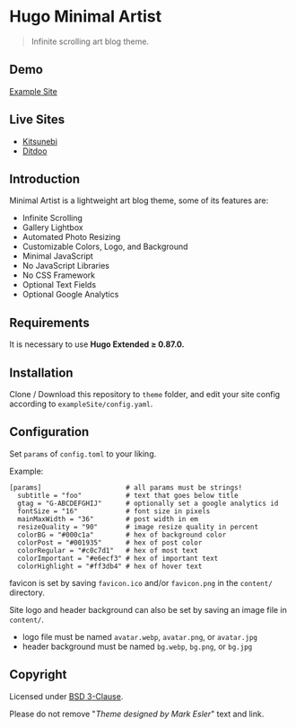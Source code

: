 # Hugo Minimal Artist

> Infinite scrolling art blog theme.

## Demo

[Example Site](https://hugo-minimal-artist.netlify.app)

## Live Sites

- [Kitsunebi](https://kitsunebi.app/)
- [Ditdoo](https://ditdoo.com/)

## Introduction 

Minimal Artist is a lightweight art blog theme, some of its features are:

- Infinite Scrolling
- Gallery Lightbox
- Automated Photo Resizing
- Customizable Colors, Logo, and Background
- Minimal JavaScript
- No JavaScript Libraries
- No CSS Framework
- Optional Text Fields
- Optional Google Analytics

## Requirements

It is necessary to use **Hugo Extended ≥ 0.87.0.**

## Installation

Clone / Download this repository to `theme` folder, and edit your site config according to `exampleSite/config.yaml`.

## Configuration

Set `params` of `config.toml` to your liking.

Example:
```
[params]                     # all params must be strings!
  subtitle = "foo"           # text that goes below title
  gtag = "G-ABCDEFGHIJ"      # optionally set a google analytics id
  fontSize = "16"            # font size in pixels
  mainMaxWidth = "36"        # post width in em
  resizeQuality = "90"       # image resize quality in percent
  colorBG = "#000c1a"        # hex of background color
  colorPost = "#001935"      # hex of post color
  colorRegular = "#c0c7d1"   # hex of most text
  colorImportant = "#e6ecf3" # hex of important text
  colorHighlight = "#ff3db4" # hex of hover text
```

favicon is set by saving `favicon.ico` and/or `favicon.png` in the `content/` directory.

Site logo and header background can also be set by saving an image file in `content/`.
  - logo file must be named `avatar.webp`, `avatar.png`, or `avatar.jpg`
  - header background must be named `bg.webp`, `bg.png`, or `bg.jpg`

## Copyright

Licensed under [BSD 3-Clause](LICENSE).

Please do not remove "*Theme designed by Mark Esler*" text and link.
